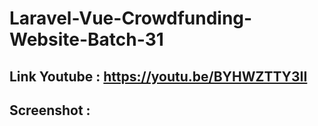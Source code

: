 # Laravel-Vue-Crowdfunding-Website-Batch-31


## Link Youtube : https://youtu.be/BYHWZTTY3II
## Screenshot : 
